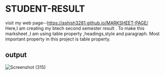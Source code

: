 # STUDENT-RESULT
visit my web page--https://ashish3281.github.io/MARKSHEET-PAGE/
<br>
Here,I am creating my btech second semester result .
To make this marksheet ,I am using table property ,headings,style and paragraph.
Most important property in this project is table property.
<h2>output</h2>

![Screenshot (315)](https://user-images.githubusercontent.com/92047366/180713889-78c8f154-8841-4bec-8b3f-542b8249b042.png)
